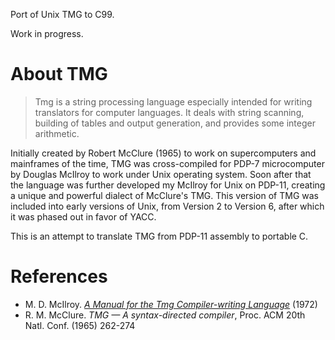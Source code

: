 Port of Unix TMG to C99.

Work in progress.

About TMG
==
> Tmg is a string processing language especially intended for writing 
> translators for computer languages. It deals with string scanning, building
> of tables and output generation, and provides some integer arithmetic.

Initially created by Robert McClure (1965) to work on supercomputers and
mainframes of the time, TMG was cross-compiled for PDP-7 microcomputer by
Douglas McIlroy to work under Unix operating system. Soon after that the
language was further developed my McIlroy for Unix on PDP-11, creating a
unique and powerful dialect of McClure's TMG. This version of TMG was
included into early versions of Unix, from Version 2 to Version 6, after
which it was phased out in favor of YACC.

This is an attempt to translate TMG from PDP-11 assembly to portable C.

References
==

 - M. D. McIlroy. [*A Manual for the Tmg Compiler-writing
Language*](https://amakukha.github.io/tmg/TMG_Manual_McIlroy_1972.html) (1972)
 - R. M. McClure. *TMG — A syntax-directed compiler*, Proc. ACM 20th Natl. Conf. (1965) 262-274
